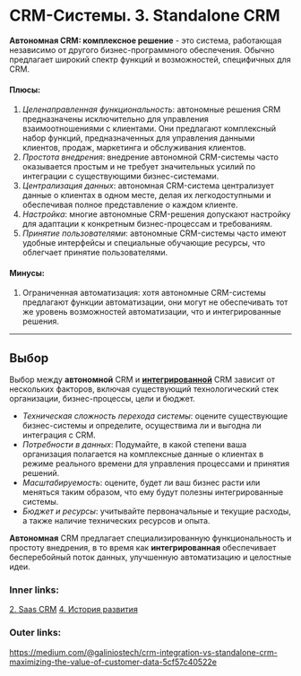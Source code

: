  

# CRM-Системы. 3. Standalone CRM

**Автономная CRM: комплексное решение** - это система, работающая независимо от другого бизнес-программного обеспечения.
Обычно предлагает широкий спектр функций и возможностей, специфичных для CRM.

#### Плюсы:

1. *Целенаправленная функциональность*: автономные решения CRM предназначены исключительно для управления взаимоотношениями с клиентами. Они предлагают комплексный набор функций, предназначенных для управления данными клиентов, продаж, маркетинга и обслуживания клиентов.
2. *Простота внедрения*: внедрение автономной CRM-системы часто оказывается простым и не требует значительных усилий по интеграции с существующими бизнес-системами.
3. *Централизация данных*: автономная CRM-система централизует данные о клиентах в одном месте, делая их легкодоступными и обеспечивая полное представление о каждом клиенте.
4. *Настройка*: многие автономные CRM-решения допускают настройку для адаптации к конкретным бизнес-процессам и требованиям.
5. *Принятие пользователями*: автономные CRM-системы часто имеют удобные интерфейсы и специальные обучающие ресурсы, что облегчает принятие пользователями.

#### Минусы:

1. Ограниченная автоматизация: хотя автономные CRM-системы предлагают функции автоматизации, они могут не обеспечивать тот же уровень возможностей автоматизации, что и интегрированные решения.

---

## Выбор

Выбор между **автономной** CRM и **[интегрированной](2.%20Theory/IT%20продукты/CRM/3.1.%20Integration%20CRM.md)** CRM зависит от нескольких факторов, включая существующий технологический стек организации, бизнес-процессы, цели и бюджет. 

- *Техническая сложность перехода системы*: оцените существующие бизнес-системы и определите, осуществима ли и выгодна ли интеграция с CRM.
- *Потребности в данных*: Подумайте, в какой степени ваша организация полагается на комплексные данные о клиентах в режиме реального времени для управления процессами и принятия решений.
- *Масштабируемость*: оцените, будет ли ваш бизнес расти или меняться таким образом, что ему будут полезны интегрированные системы.
- *Бюджет и ресурсы*: учитывайте первоначальные и текущие расходы, а также наличие технических ресурсов и опыта.

**Автономная** CRM предлагает специализированную функциональность и простоту внедрения, в то время как **интегрированная** обеспечивает бесперебойный поток данных, улучшенную автоматизацию и целостные идеи.

### Inner links:
[2. Saas CRM](2.%20Theory/IT%20продукты/CRM/2.%20Saas%20CRM.md)
[4. История развития](2.%20Theory/IT%20продукты/CRM/4.%20История%20развития.md)
### Outer links:
https://medium.com/@galiniostech/crm-integration-vs-standalone-crm-maximizing-the-value-of-customer-data-5cf57c40522e